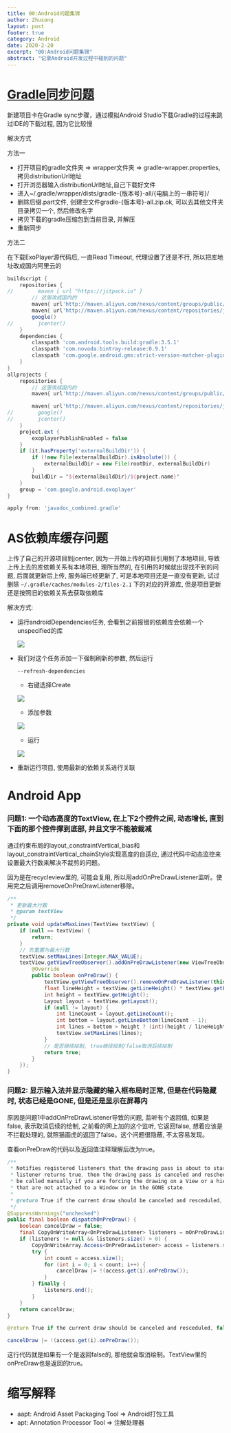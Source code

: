 ```yaml
---
title: 00:Android问题集锦
author: Zhusong
layout: post
footer: true
category: Android
date: 2020-2-20
excerpt: "00:Android问题集锦"
abstract: "记录Android开发过程中碰到的问题"
---
```


# [Gradle同步问题](https://www.jianshu.com/p/24a38f8400cc)  

新建项目卡在Gradle sync步骤，通过模拟Android Studio下载Gradle的过程来跳过IDE的下载过程, 因为它比较慢  

解决方式

方法一

* 打开项目的gradle文件夹 => wrapper文件夹 => gradle-wrapper.properties, 拷贝distributionUrl地址   
* 打开浏览器输入distributionUrl地址,自己下载好文件  
* 进入~/.gradle/wrapper/dists/gradle-{版本号}-all/{电脑上的一串符号}/ 
* 删除后缀.part文件, 创建空文件gradle-{版本号}-all.zip.ok, 可以去其他文件夹目录拷贝一个, 然后修改名字  
* 拷贝下载的gradle压缩包到当前目录, 并解压
* 重新同步

方法二

在下载ExoPlayer源代码后, 一直Read Timeout, 代理设置了还是不行, 所以把库地址改成国内阿里云的

```groovy
buildscript {
    repositories {
//        maven { url "https://jitpack.io" }
		// 这里改成国内的
        maven{ url'http://maven.aliyun.com/nexus/content/groups/public/' }
        maven{ url'http://maven.aliyun.com/nexus/content/repositories/jcenter'}
        google()
//        jcenter()
    }
    dependencies {
        classpath 'com.android.tools.build:gradle:3.5.1'
        classpath 'com.novoda:bintray-release:0.9.1'
        classpath 'com.google.android.gms:strict-version-matcher-plugin:1.2.0'
    }
}
allprojects {
    repositories {
		// 这里改成国内的
        maven{ url'http://maven.aliyun.com/nexus/content/groups/public/' }

        maven{ url'http://maven.aliyun.com/nexus/content/repositories/jcenter'}
//        google()
//        jcenter()
    }
    project.ext {
        exoplayerPublishEnabled = false
    }
    if (it.hasProperty('externalBuildDir')) {
        if (!new File(externalBuildDir).isAbsolute()) {
            externalBuildDir = new File(rootDir, externalBuildDir)
        }
        buildDir = "${externalBuildDir}/${project.name}"
    }
    group = 'com.google.android.exoplayer'
}

apply from: 'javadoc_combined.gradle'
```

# AS依赖库缓存问题
上传了自己的开源项目到jcenter, 因为一开始上传的项目引用到了本地项目, 导致上传上去的库依赖关系有本地项目, 理所当然的, 在引用的时候就出现找不到的问题, 后面就更新后上传, 服务端已经更新了, 可是本地项目还是一直没有更新, 试过删除 `~/.gradle/caches/modules-2/files-2.1` 下的对应的开源库, 但是项目更新还是按照旧的依赖关系去获取依赖库

解决方式:

* 运行androidDependencies任务, 会看到之前报错的依赖库会依赖一个unspecified的库  

	![]({{site.assets_path}}/img/android/img-android-as-gradle-dependencies.png)

* 我们对这个任务添加一下强制刷新的参数, 然后运行   

	```
	--refresh-dependencies
	```	
	* 右键选择Create   

	![]({{site.assets_path}}/img/android/img-android-as-gradle-create-dependency.png)  
	
	* 添加参数   

	![]({{site.assets_path}}/img/android/img-android-as-gradle-create-params.png)   
	
	* 运行   

	![]({{site.assets_path}}/img/android/img-android-as-gradle-run-dependency.png) 


* 重新运行项目, 使用最新的依赖关系进行关联


# Android App

### 问题1: 一个动态高度的TextView, 在上下2个控件之间, 动态增长, 直到下面的那个控件撑到底部, 并且文字不能被裁减

通过约束布局的layout\_constraintVertical\_bias和layout\_constraintVertical\_chainStyle实现高度的自适应, 通过代码中动态监控来设置最大行数来解决不裁剪的问题。

因为是在recycleview里的, 可能会复用, 所以用addOnPreDrawListener监听。使用完之后调用removeOnPreDrawListener移除。

```java
/**
 * 更新最大行数
 * @param textView
 */
private void updateMaxLines(TextView textView) {
    if (null == textView) {
        return;
    }
    // 先重置为最大行数
    textView.setMaxLines(Integer.MAX_VALUE);
    textView.getViewTreeObserver().addOnPreDrawListener(new ViewTreeObserver.OnPreDrawListener() {
        @Override
        public boolean onPreDraw() {
            textView.getViewTreeObserver().removeOnPreDrawListener(this);
            float lineHeight = textView.getLineHeight() * textView.getLineSpacingMultiplier();
            int height = textView.getHeight();
            Layout layout = textView.getLayout();
            if (null != layout) {
                int lineCount = layout.getLineCount();
                int bottom = layout.getLineBottom(lineCount - 1);
                int lines = bottom > height ? (int)(height / lineHeight) : lineCount;
                textView.setMaxLines(lines);
            }
            // 是否继续绘制, true继续绘制/false取消后续绘制
            return true;
        }
    });
}
```

### 问题2: 显示输入法并显示隐藏的输入框布局时正常, 但是在代码隐藏时, 状态已经是GONE, 但是还是显示在屏幕内

原因是问题1中addOnPreDrawListener导致的问题, 监听有个返回值, 如果是false, 表示取消后续的绘制, 之前看的网上加的这个监听, 它返回false, 想着应该是不拦截处理的, 就照猫画虎的返回了false。这个问题很隐蔽, 不太容易发现。

查看onPreDraw的代码以及返回值注释理解后改为true。

```java
/**
 * Notifies registered listeners that the drawing pass is about to start. If a
 * listener returns true, then the drawing pass is canceled and rescheduled. This can
 * be called manually if you are forcing the drawing on a View or a hierarchy of Views
 * that are not attached to a Window or in the GONE state.
 *
 * @return True if the current draw should be canceled and resceduled, false otherwise.
 */
@SuppressWarnings("unchecked")
public final boolean dispatchOnPreDraw() {
    boolean cancelDraw = false;
    final CopyOnWriteArray<OnPreDrawListener> listeners = mOnPreDrawListeners;
    if (listeners != null && listeners.size() > 0) {
        CopyOnWriteArray.Access<OnPreDrawListener> access = listeners.start();
        try {
            int count = access.size();
            for (int i = 0; i < count; i++) {
                cancelDraw |= !(access.get(i).onPreDraw());
            }
        } finally {
            listeners.end();
        }
    }
    return cancelDraw;
}
```

```java
@return True if the current draw should be canceled and resceduled, false otherwise.

cancelDraw |= !(access.get(i).onPreDraw()); 
```
这行代码就是如果有一个是返回false的, 那他就会取消绘制。TextView里的onPreDraw也是返回的true。



	
# 缩写解释

* aapt: Android Asset Packaging Tool => Android打包工具
* apt: Annotation Processor Tool => 注解处理器	